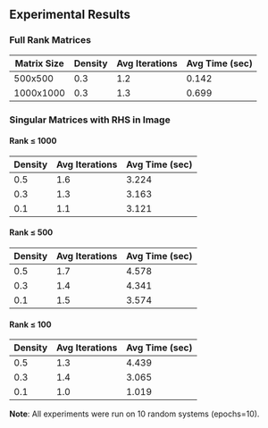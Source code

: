 ## Experimental Results

### Full Rank Matrices

| Matrix Size   | Density | Avg Iterations | Avg Time (sec) |
|---------------|---------|----------------|----------------|
| 500x500       | 0.3     | 1.2            | 0.142          |
| 1000x1000     | 0.3     | 1.3            | 0.699          |

### Singular Matrices with RHS in Image

#### Rank ≤ 1000

| Density | Avg Iterations | Avg Time (sec) |
|---------|----------------|----------------|
| 0.5     | 1.6            | 3.224          |
| 0.3     | 1.3            | 3.163          |
| 0.1     | 1.1            | 3.121          |

#### Rank ≤ 500

| Density | Avg Iterations | Avg Time (sec) |
|---------|----------------|----------------|
| 0.5     | 1.7          | 4.578         |
| 0.3     | 1.4            | 4.341         |
| 0.1     | 1.5            | 3.574          |

#### Rank ≤ 100

| Density | Avg Iterations | Avg Time (sec) |
|---------|----------------|----------------|
| 0.5     | 1.3            | 4.439          |
| 0.3     | 1.4            | 3.065          |
| 0.1     | 1.0           | 1.019          |


**Note**: All experiments were run on 10 random systems (epochs=10).